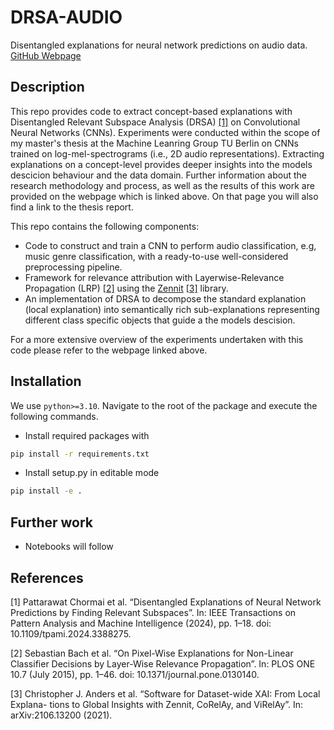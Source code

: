 # DRSA-AUDIO

Disentangled explanations for neural network predictions on audio data. [GitHub Webpage](https://sharckhai.github.io/drsa-audio-results/)

## Description

This repo provides code to extract concept-based explanations with Disentangled Relevant Subspace Analysis (DRSA) [[1]](#1) on Convolutional Neural Networks (CNNs). Experiments were conducted within 
the scope of my master's thesis at the Machine Leanring Group TU Berlin on CNNs trained on log-mel-spectrograms (i.e., 2D audio representations).
Extracting explanations on a concept-level provides deeper insights into the models descicion behaviour and the data domain. Further information about the 
research methodology and process, as well as the results of this work are provided on the webpage which is linked above. On that page you will also find a link to the thesis report.

This repo contains the following components:

- Code to construct and train a CNN to perform audio classification, e.g, music genre classification, with a ready-to-use well-considered preprocessing pipeline.
- Framework for relevance attribution with Layerwise-Relevance Propagation (LRP) [[2]](#2) using the [Zennit](https://github.com/chr5tphr/zennit) [[3]](#3) library.
- An implementation of DRSA to decompose the standard explanation (local explanation) into semantically rich sub-explanations 
representing different class specific objects that guide a the models descision.

For a more extensive overview of the experiments undertaken with this code please refer to the webpage linked above.

## Installation
We use ```python>=3.10```. Navigate to the root of the package and execute the following commands.
- Install required packages with

```bash
pip install -r requirements.txt
```

- Install setup.py in editable mode

```bash
pip install -e .
```

## Further work
- Notebooks will follow


## References
<a id="1">[1]</a> 
Pattarawat Chormai et al. “Disentangled Explanations of Neural Network Predictions by Finding Relevant Subspaces”. In: IEEE Transactions on Pattern Analysis and Machine Intelligence (2024), pp. 1–18. doi: 10.1109/tpami.2024.3388275.

<a id="2">[2]</a> 
Sebastian Bach et al. “On Pixel-Wise Explanations for Non-Linear Classifier Decisions by Layer-Wise Relevance Propagation”. In: PLOS ONE 10.7 (July 2015), pp. 1–46. doi: 10.1371/journal.pone.0130140. 

<a id="3">[3]</a> 
Christopher J. Anders et al. “Software for Dataset-wide XAI: From Local Explana- tions to Global Insights with Zennit, CoRelAy, and ViRelAy”. In: arXiv:2106.13200 (2021).
